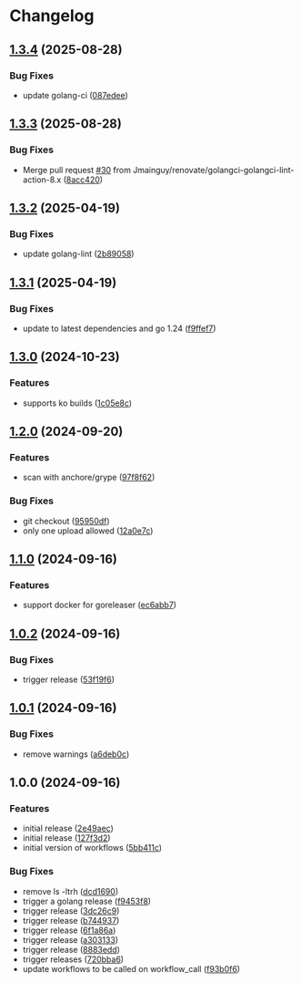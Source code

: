 # Changelog

## [1.3.4](https://github.com/Jmainguy/golang-workflows/compare/v1.3.3...v1.3.4) (2025-08-28)


### Bug Fixes

* update golang-ci ([087edee](https://github.com/Jmainguy/golang-workflows/commit/087edee9592497f345b7408c0e27da435ec8357c))

## [1.3.3](https://github.com/Jmainguy/golang-workflows/compare/v1.3.2...v1.3.3) (2025-08-28)


### Bug Fixes

* Merge pull request [#30](https://github.com/Jmainguy/golang-workflows/issues/30) from Jmainguy/renovate/golangci-golangci-lint-action-8.x ([8acc420](https://github.com/Jmainguy/golang-workflows/commit/8acc4200e070e12664848d8dac620e2c470c7df1))

## [1.3.2](https://github.com/Jmainguy/golang-workflows/compare/v1.3.1...v1.3.2) (2025-04-19)


### Bug Fixes

* update golang-lint ([2b89058](https://github.com/Jmainguy/golang-workflows/commit/2b89058e8cd8e3637acc8ceea7a93f5aed38a91e))

## [1.3.1](https://github.com/Jmainguy/golang-workflows/compare/v1.3.0...v1.3.1) (2025-04-19)


### Bug Fixes

* update to latest dependencies and go 1.24 ([f9ffef7](https://github.com/Jmainguy/golang-workflows/commit/f9ffef7f3399ef4cd248230706f7b7dd8d35087b))

## [1.3.0](https://github.com/Jmainguy/golang-workflows/compare/v1.2.0...v1.3.0) (2024-10-23)


### Features

* supports ko builds ([1c05e8c](https://github.com/Jmainguy/golang-workflows/commit/1c05e8c515c60e762f5e736288c61f4955f8211b))

## [1.2.0](https://github.com/Jmainguy/golang-workflows/compare/v1.1.0...v1.2.0) (2024-09-20)


### Features

* scan with anchore/grype ([97f8f62](https://github.com/Jmainguy/golang-workflows/commit/97f8f62a949511d810ec91a8fe56ef84cac0e848))


### Bug Fixes

* git checkout ([95950df](https://github.com/Jmainguy/golang-workflows/commit/95950df9ecee965e4a48581b665118fd0cc72d51))
* only one upload allowed ([12a0e7c](https://github.com/Jmainguy/golang-workflows/commit/12a0e7c237c23ed25756d0085bd527b65f1097fe))

## [1.1.0](https://github.com/Jmainguy/golang-workflows/compare/v1.0.2...v1.1.0) (2024-09-16)


### Features

* support docker for goreleaser ([ec6abb7](https://github.com/Jmainguy/golang-workflows/commit/ec6abb734a5c1d2b19b22ccabaef60e5145d2ba0))

## [1.0.2](https://github.com/Jmainguy/golang-workflows/compare/v1.0.1...v1.0.2) (2024-09-16)


### Bug Fixes

* trigger release ([53f19f6](https://github.com/Jmainguy/golang-workflows/commit/53f19f6093fdb21577b5791f067e79ca7031742d))

## [1.0.1](https://github.com/Jmainguy/golang-workflows/compare/v1.0.0...v1.0.1) (2024-09-16)


### Bug Fixes

* remove warnings ([a6deb0c](https://github.com/Jmainguy/golang-workflows/commit/a6deb0c6937333498ed68df27b4978c90cfaebe8))

## 1.0.0 (2024-09-16)


### Features

* initial release ([2e49aec](https://github.com/Jmainguy/golang-workflows/commit/2e49aec43f878df4ca12e024b5e5cd0f338bf151))
* initial release ([127f3d2](https://github.com/Jmainguy/golang-workflows/commit/127f3d2e0ab131c978c1c0f081ad991c7f93b8e2))
* initial version of workflows ([5bb411c](https://github.com/Jmainguy/golang-workflows/commit/5bb411c2de4110438b356326dbcc962d389e5699))


### Bug Fixes

* remove ls -ltrh ([dcd1690](https://github.com/Jmainguy/golang-workflows/commit/dcd1690eba6259203d106bbf508fc28ba16315d8))
* trigger a golang release ([f9453f8](https://github.com/Jmainguy/golang-workflows/commit/f9453f86883ca04b68b4c2ed9918af891acb1b43))
* trigger release ([3dc26c9](https://github.com/Jmainguy/golang-workflows/commit/3dc26c9a3fe5bdba1bca2be55fb094c6cee849c0))
* trigger release ([b744937](https://github.com/Jmainguy/golang-workflows/commit/b744937b89a97be1e149fcbbc2c708cb9c42e433))
* trigger release ([6f1a86a](https://github.com/Jmainguy/golang-workflows/commit/6f1a86a48fbc46decfa55450ab49999b04220090))
* trigger release ([a303133](https://github.com/Jmainguy/golang-workflows/commit/a303133d9f3a895481f83354e94f4cdc572a5571))
* trigger release ([8883edd](https://github.com/Jmainguy/golang-workflows/commit/8883edd829ba9e5ec88b7869d407ac7d2a99196e))
* trigger releases ([720bba6](https://github.com/Jmainguy/golang-workflows/commit/720bba6b289d55ff171c7abdf53b93d10d5b6eaf))
* update workflows to be called on workflow_call ([f93b0f6](https://github.com/Jmainguy/golang-workflows/commit/f93b0f6e95c74b648f8813f99eadbbc7576a0ece))
